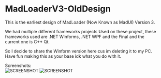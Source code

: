 # MadLoaderV3-OldDesign
This is the earliest design of MadLoader (Now Known as MadUI) Version 3.

We had multiple different frameworks projects Used on these project, these frameworks used are .NET Winforms, .NET WPF and the Final and the current one is C++ Qt.

So I decide to share the Winform version here cus im deleting it to my PC.
Have fun making this as your base idk what you do with it.

Screenshots: 
<br>
![SCREENSHOT](https://cdn.discordapp.com/attachments/1012122370925920278/1012122399795314739/unknown.png)
![SCREENSHOT](https://cdn.discordapp.com/attachments/1012122370925920278/1012122430447304745/unknown.png)
